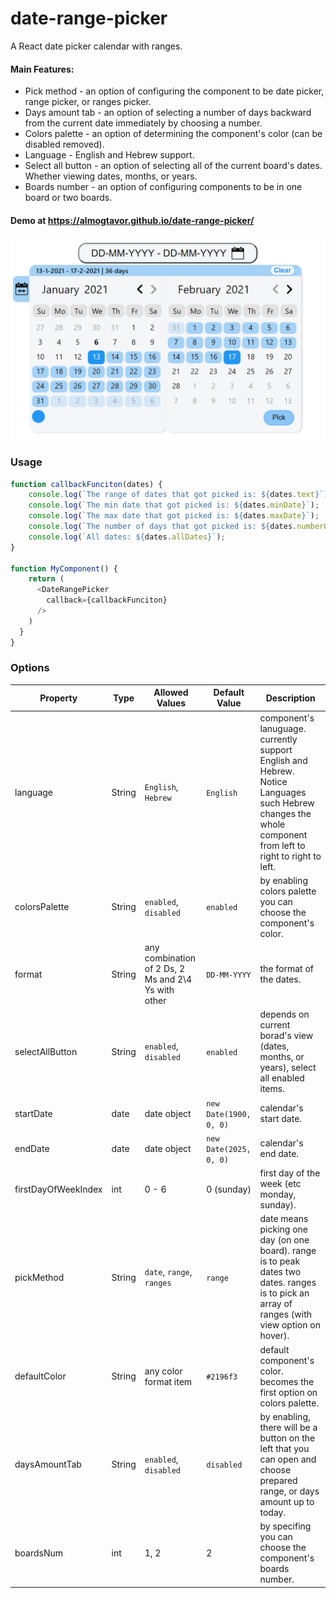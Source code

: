 # date-range-picker
 A React date picker calendar with ranges.
 
#### Main Features:
  * Pick method - an option of configuring the component to be date picker, range picker, or ranges picker.
  * Days amount tab - an option of selecting a number of days backward from the current date immediately by choosing a number.
  * Colors palette - an option of determining the component's color (can be disabled removed).
  * Language - English and Hebrew support.
  * Select all button - an option of selecting all of the current board's dates. Whether viewing dates, months, or years.
  * Boards number - an option of configuring components to be in one board or two boards.
 
#### Demo at https://almogtavor.github.io/date-range-picker/

![](public/example-image1.png)


### Usage
```javascript
function callbackFunciton(dates) {
    console.log(`The range of dates that got picked is: ${dates.text}`);
    console.log(`The min date that got picked is: ${dates.minDate}`);
    console.log(`The max date that got picked is: ${dates.maxDate}`);
    console.log(`The number of days that got picked is: ${dates.numberOfDaysPicked}`);
    console.log(`All dates: ${dates.allDates}`);
}

function MyComponent() {
    return (
      <DateRangePicker 
        callback={callbackFunciton}
      />
    )
  }
}
```

### Options

Property                             | Type      | Allowed Values   | Default Value        | Description
-------------------------------------|-----------|------------------|----------------------|-----------------------------------------------
language                             | String    | `English`, `Hebrew` | `English`        | component's lanuguage. currently support English and Hebrew. Notice Languages such Hebrew changes the whole component from left to right to right to left.
colorsPalette                        | String    | `enabled`, `disabled` | `enabled` | by enabling colors palette you can choose the component's color.
format                               | String    | any combination of 2 Ds, 2 Ms and 2\4 Ys with other | `DD-MM-YYYY` | the format of the dates.
selectAllButton                        | String    | `enabled`, `disabled` | `enabled`| depends on current borad's view (dates, months, or years), select all enabled items.
startDate                        | date | date object | `new Date(1900, 0, 0)` | calendar's start date.
endDate                        | date | date object | `new Date(2025, 0, 0)` | calendar's end date.
firstDayOfWeekIndex                        | int    | 0 - 6 | 0 (sunday) | first day of the week (etc monday, sunday).
pickMethod                        | String    | `date`, `range`, `ranges` | `range` | date means picking one day (on one board). range is to peak dates two dates. ranges is to pick an array of ranges (with view option on hover).
defaultColor                        | String    | any color format item | `#2196f3` | default component's color. becomes the first option on colors palette.
daysAmountTab                        | String    | `enabled`, `disabled` | `disabled` | by enabling, there will be a button on the left that you can open and choose prepared range, or days amount up to today.
boardsNum                        | int  | 1, 2 | 2 | by specifing you can choose the component's boards number.

